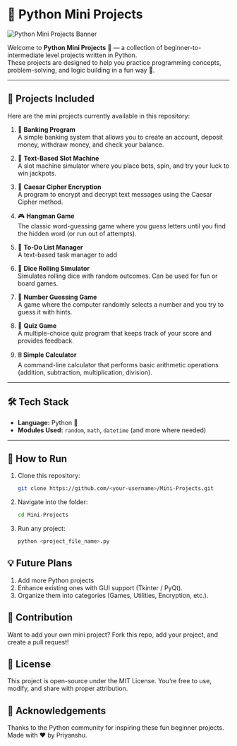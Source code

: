 # 🐍 Python Mini Projects

![Python Mini Projects Banner](A_2D_digital_graphic_banner_for_"Python_Mini_Proje.png)

Welcome to **Python Mini Projects** 🎉 — a collection of beginner-to-intermediate level projects written in Python.  
These projects are designed to help you practice programming concepts, problem-solving, and logic building in a fun way 🚀.  

---

## 📂 Projects Included

Here are the mini projects currently available in this repository:

1. 🏦 **Banking Program**  
   A simple banking system that allows you to create an account, deposit money, withdraw money, and check your balance.

2. 🎰 **Text-Based Slot Machine**  
   A slot machine simulator where you place bets, spin, and try your luck to win jackpots.

3. 🔐 **Caesar Cipher Encryption**  
   A program to encrypt and decrypt text messages using the Caesar Cipher method.

4. 🎮 **Hangman Game**  
   The classic word-guessing game where you guess letters until you find the hidden word (or run out of attempts).

5. 📅 **To-Do List Manager**  
   A text-based task manager to add

6. 🎲 **Dice Rolling Simulator**  
   Simulates rolling dice with random outcomes. Can be used for fun or board games.

7. 🎯 **Number Guessing Game**  
   A game where the computer randomly selects a number and you try to guess it with hints.

8. 📖 **Quiz Game**  
   A multiple-choice quiz program that keeps track of your score and provides feedback.

9. 🖩 **Simple Calculator**  
   A command-line calculator that performs basic arithmetic operations (addition, subtraction, multiplication, division).

---

## 🛠️ Tech Stack
- **Language:** Python 🐍  
- **Modules Used:** `random`, `math`, `datetime` (and more where needed)

---

## 🚀 How to Run

1. Clone this repository:
   ```bash
   git clone https://github.com/<your-username>/Mini-Projects.git
   ```
2. Navigate into the folder:
   ```bash
   cd Mini-Projects
   ```
3. Run any project:
   ```bash
   python <project_file_name>.py
   ```

## 💡 Future Plans
1. Add more Python projects
2. Enhance existing ones with GUI support (Tkinter / PyQt).
3. Organize them into categories (Games, Utilities, Encryption, etc.).

## 🤝 Contribution
Want to add your own mini project? Fork this repo, add your project, and create a pull request!

## 📜 License
This project is open-source under the MIT License. You’re free to use, modify, and share with proper attribution.

## 🙌 Acknowledgements
Thanks to the Python community for inspiring these fun beginner projects.
Made with ❤️ by Priyanshu.